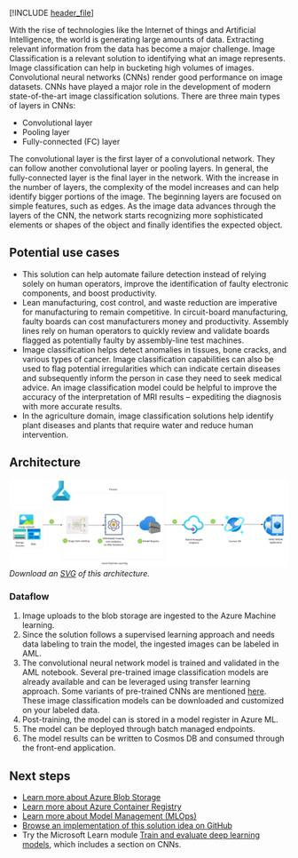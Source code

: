 [!INCLUDE [header_file](../../../includes/sol-idea-header.md)]

With the rise of technologies like the Internet of things and Artificial Intelligence, the world is generating large amounts of data. Extracting relevant information from the data has become a major challenge. Image Classification is a relevant solution to identifying what an image represents. Image classification can help in bucketing high volumes of images. Convolutional neural networks (CNNs) render good performance on image datasets. CNNs have played a major role in the development of modern state-of-the-art image classification solutions.
There are three main types of layers in CNNs:

* Convolutional layer
* Pooling layer
* Fully-connected (FC) layer

The convolutional layer is the first layer of a convolutional network. They can follow another convolutional layer or pooling layers. In general, the fully-connected layer is the final layer in the network. With the increase in the number of layers, the complexity of the model increases and can help identify bigger portions of the image. The beginning layers are focused on simple features, such as edges. As the image data advances through the layers of the CNN, the network starts recognizing more sophisticated elements or shapes of the object and finally identifies the expected object.

## Potential use cases

* This solution can help automate failure detection instead of relying solely on human operators, improve the identification of faulty electronic components, and boost productivity.
* Lean manufacturing, cost control, and waste reduction are imperative for manufacturing to remain competitive. In circuit-board manufacturing, faulty boards can cost manufacturers money and productivity. Assembly lines rely on human operators to quickly review and validate boards flagged as potentially faulty by assembly-line test machines.
* Image classification helps detect anomalies in tissues, bone cracks, and various types of cancer. Image classification capabilities can also be used to flag potential irregularities which can indicate certain diseases and subsequently inform the person in case they need to seek medical advice. An image classification model could be helpful to improve the accuracy of the interpretation of MRI results – expediting the diagnosis with more accurate results.
* In the agriculture domain, image classification solutions help identify plant diseases and plants that require water and reduce human intervention.

## Architecture

![Architecture diagram: image classification with convolutional neural networks and Azure Machine Learning.](../media/image-classification-with-convolutional-neural-networks.png)
*Download an [SVG](../media/image-classification-with-convolutional-neural-networks.svg) of this architecture.*

### Dataflow

1. Image uploads to the blob storage are ingested to the Azure Machine learning.
2. Since the solution follows a supervised learning approach and needs data labeling to train the model, the ingested images can be labeled in AML.
3. The convolutional neural network model is trained and validated in the AML notebook. Several pre-trained image classification models are already available and can be leveraged using transfer learning approach. Some variants of pre-trained CNNs are mentioned [here](https://arxiv.org/pdf/1905.03288.pdf). These image classification models can be downloaded and customized on your labeled data.
4. Post-training, the model can is stored in a model register in Azure ML.
5. The model can be deployed through batch managed endpoints.
6. The model results can be written to Cosmos DB and consumed through the front-end application.

## Next steps

* [Learn more about Azure Blob Storage](https://azure.microsoft.com/services/storage/blobs)
* [Learn more about Azure Container Registry](https://azure.microsoft.com/services/container-registry)
* [Learn more about Model Management (MLOps)](/azure/machine-learning/concept-model-management-and-deployment)
* [Browse an implementation of this solution idea on GitHub](https://github.com/azure/mmlspark)
* Try the Microsoft Learn module [Train and evaluate deep learning models](/learn/modules/train-evaluate-deep-learn-models), which includes a section on CNNs.
